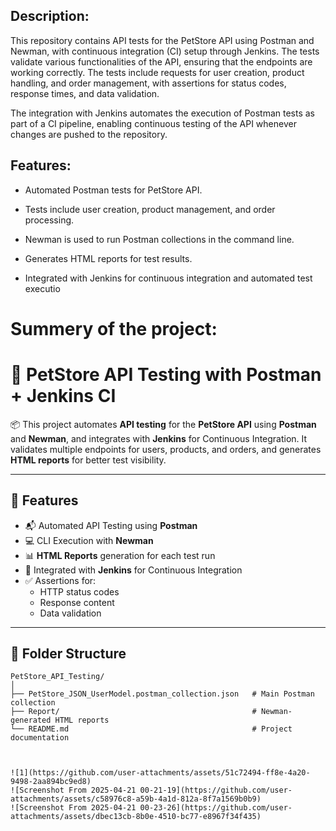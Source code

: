 ## Description:
This repository contains API tests for the PetStore API using Postman and Newman, with continuous integration (CI) setup through Jenkins. The tests validate various functionalities of the API, ensuring that the endpoints are working correctly. The tests include requests for user creation, product handling, and order management, with assertions for status codes, response times, and data validation.

The integration with Jenkins automates the execution of Postman tests as part of a CI pipeline, enabling continuous testing of the API whenever changes are pushed to the repository.

## Features:

- Automated Postman tests for PetStore API.

- Tests include user creation, product management, and order processing.

- Newman is used to run Postman collections in the command line.

- Generates HTML reports for test results.

- Integrated with Jenkins for continuous integration and automated test executio


# Summery of the project:
# 🚀 PetStore API Testing with Postman + Jenkins CI

📦 This project automates **API testing** for the **PetStore API** using **Postman** and **Newman**, and integrates with **Jenkins** for Continuous Integration. It validates multiple endpoints for users, products, and orders, and generates **HTML reports** for better test visibility.

---

## 🔧 Features

- 📬 Automated API Testing using **Postman**
- 💻 CLI Execution with **Newman**
- 📊 **HTML Reports** generation for each test run
- 🔁 Integrated with **Jenkins** for Continuous Integration
- ✅ Assertions for:
  - HTTP status codes
  - Response content
  - Data validation

---

## 📁 Folder Structure

```plaintext
PetStore_API_Testing/
│
├── PetStore_JSON_UserModel.postman_collection.json   # Main Postman collection
├── Report/                                           # Newman-generated HTML reports
└── README.md                                         # Project documentation



![1](https://github.com/user-attachments/assets/51c72494-ff8e-4a20-9498-2aa894bc9ed8)
![Screenshot From 2025-04-21 00-21-19](https://github.com/user-attachments/assets/c58976c8-a59b-4a1d-812a-8f7a1569b0b9)
![Screenshot From 2025-04-21 00-23-26](https://github.com/user-attachments/assets/dbec13cb-8b0e-4510-bc77-e8967f34f435)
